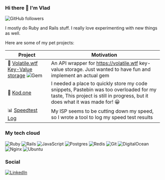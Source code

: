 ### Hi there 👋 I'm Vlad 

![GitHub followers](https://img.shields.io/github/followers/vladyio?style=social)

I mostly do Ruby and Rails stuff. I really love experimenting with new things as well.

Here are some of my pet projects:

| Project | Motivation |
|---------|------------|
| 🔑 [Volatile.wtf Key-Value storage](https://github.com/vladyio/volatile-wtf-rb)    <img alt="Gem" src="https://img.shields.io/gem/dt/volatile_wtf?style=for-the-badge">  | An API wrapper for https://volatile.wtf key-value storage. Just wanted to have fun and implement an actual gem          |
| 📔 [Kod.one](https://github.com/vladyio/kod.one)       | I needed a place to quickly store my code snippets, Pastebin was too overloaded for my taste, This project is still in progress, but it does what it was made for! 😀          |
| 📊 [Speedtest Log](https://github.com/vladyio/speedtest_log)        | My ISP seems to be cutting down my speed, so I wrote a tool to log my speed test results            |


### My tech cloud

 <img alt="Ruby" src="https://img.shields.io/badge/ruby-%23CC342D.svg?&style=for-the-badge&logo=ruby&logoColor=white"/> <img alt="Rails" src="https://img.shields.io/badge/rails%20-%23CC0000.svg?&style=for-the-badge&logo=ruby-on-rails&logoColor=white"/> <img alt="JavaScript" src="https://img.shields.io/badge/javascript%20-%23323330.svg?&style=for-the-badge&logo=javascript&logoColor=%23F7DF1E"/> <img alt="Postgres" src="https://img.shields.io/badge/postgres-%23316192.svg?&style=for-the-badge&logo=postgresql&logoColor=white"/> <img alt="Redis" src="https://img.shields.io/badge/redis%20-%23CC0000.svg?&style=for-the-badge&logo=redis&logoColor=white"/> <img alt="Git" src="https://img.shields.io/badge/git%20-%23F05033.svg?&style=for-the-badge&logo=git&logoColor=white"/> <img alt="DigitalOcean" src="https://img.shields.io/badge/DigitalOcean-%230167ff.svg?&style=for-the-badge&logo=digitalOcean&logoColor=white"/> <img alt="Nginx" src="https://img.shields.io/badge/nginx%20-%23009639.svg?&style=for-the-badge&logo=nginx&logoColor=white"/> <img alt="Ubuntu" src="https://img.shields.io/badge/Ubuntu-E95420?style=for-the-badge&logo=ubuntu&logoColor=white" />
 
### Social 

<a href="https://www.linkedin.com/in/vlad-andreev/"><img alt="LinkedIn" src="https://img.shields.io/badge/linkedin%20-%230077B5.svg?&style=for-the-badge&logo=linkedin&logoColor=white"/></a>
